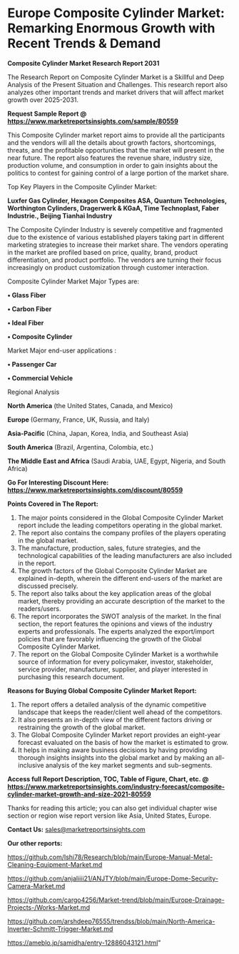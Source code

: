 # Europe Composite Cylinder Market: Remarking Enormous Growth with Recent Trends & Demand

<strong>Composite Cylinder Market Research Report 2031</strong>

The Research Report on Composite Cylinder Market is a Skillful and Deep Analysis of the Present Situation and Challenges. This research report also analyzes other important trends and market drivers that will affect market growth over 2025-2031.

<strong>Request Sample Report @ <a href=https://www.marketreportsinsights.com/sample/80559>https://www.marketreportsinsights.com/sample/80559</a></strong>

This Composite Cylinder market report aims to provide all the participants and the vendors will all the details about growth factors, shortcomings, threats, and the profitable opportunities that the market will present in the near future. The report also features the revenue share, industry size, production volume, and consumption in order to gain insights about the politics to contest for gaining control of a large portion of the market share.

Top Key Players in the Composite Cylinder Market:

<strong>Luxfer Gas Cylinder, Hexagon Composites ASA, Quantum Technologies, Worthington Cylinders, Dragerwerk & KGaA, Time Technoplast, Faber Industrie., Beijing Tianhai Industry</strong>

The Composite Cylinder Industry is severely competitive and fragmented due to the existence of various established players taking part in different marketing strategies to increase their market share. The vendors operating in the market are profiled based on price, quality, brand, product differentiation, and product portfolio. The vendors are turning their focus increasingly on product customization through customer interaction.

Composite Cylinder Market Major Types are:

<strong>• Glass Fiber

• Carbon Fiber

• Ideal Fiber

• Composite Cylinder</strong>

Market Major end-user applications :

<strong>• Passenger Car

• Commercial Vehicle</strong>

Regional Analysis

</u><strong><b>North America</b></strong> (the United States, Canada, and Mexico)

<strong><b>Europe </b></strong>(Germany, France, UK, Russia, and Italy)

<strong><b>Asia-Pacific</b></strong> (China, Japan, Korea, India, and Southeast Asia)

<strong><b>South America</b></strong> (Brazil, Argentina, Colombia, etc.)

<strong><b>The Middle East and Africa</b></strong> (Saudi Arabia, UAE, Egypt, Nigeria, and South Africa)

<strong>Go For Interesting Discount Here: <a href=https://www.marketreportsinsights.com/discount/80559>https://www.marketreportsinsights.com/discount/80559</a></strong>

<strong>Points Covered in The Report:</strong>
<ol>
  <li>The major points considered in the Global Composite Cylinder Market report include the leading competitors operating in the global market.</li>
  <li>The report also contains the company profiles of the players operating in the global market.</li>
  <li>The manufacture, production, sales, future strategies, and the technological capabilities of the leading manufacturers are also included in the report.</li>
  <li>The growth factors of the Global Composite Cylinder Market are explained in-depth, wherein the different end-users of the market are discussed precisely.</li>
  <li>The report also talks about the key application areas of the global market, thereby providing an accurate description of the market to the readers/users.</li>
  <li>The report incorporates the SWOT analysis of the market. In the final section, the report features the opinions and views of the industry experts and professionals. The experts analyzed the export/import policies that are favorably influencing the growth of the Global Composite Cylinder Market.</li>
  <li>The report on the Global Composite Cylinder Market is a worthwhile source of information for every policymaker, investor, stakeholder, service provider, manufacturer, supplier, and player interested in purchasing this research document.</li>
</ol>
<strong>Reasons for Buying Global Composite Cylinder Market Report:</strong>

<ol>
  <li>The report offers a detailed analysis of the dynamic competitive landscape that keeps the reader/client well ahead of the competitors.</li>
  <li>It also presents an in-depth view of the different factors driving or restraining the growth of the global market.</li>
  <li>The Global Composite Cylinder Market report provides an eight-year forecast evaluated on the basis of how the market is estimated to grow.</li>
  <li>It helps in making aware business decisions by having providing thorough insights insights into the global market and by making an all-inclusive analysis of the key market segments and sub-segments.</li>
</ol>
<strong>Access full Report Description, TOC, Table of Figure, Chart, etc. @ <a href=https://www.marketreportsinsights.com/industry-forecast/composite-cylinder-market-growth-and-size-2021-80559>https://www.marketreportsinsights.com/industry-forecast/composite-cylinder-market-growth-and-size-2021-80559</a></strong>


Thanks for reading this article; you can also get individual chapter wise section or region wise report version like Asia, United States, Europe.

<strong>Contact Us:</strong>
sales@marketreportsinsights.com

<strong>Our other reports:</strong>

<a href=https://github.com/Ishi78/Research/blob/main/Europe-Manual-Metal-Cleaning-Equipment-Market.md>https://github.com/Ishi78/Research/blob/main/Europe-Manual-Metal-Cleaning-Equipment-Market.md</a>

<a href=https://github.com/anjaliiii21/ANJTY/blob/main/Europe-Dome-Security-Camera-Market.md>https://github.com/anjaliiii21/ANJTY/blob/main/Europe-Dome-Security-Camera-Market.md</a>

<a href=https://github.com/cargo4256/Market-trend/blob/main/Europe-Drainage-Projects-/Works-Market.md>https://github.com/cargo4256/Market-trend/blob/main/Europe-Drainage-Projects-/Works-Market.md</a>

<a href=https://github.com/arshdeep76555/trendss/blob/main/North-America-Inverter-Schmitt-Trigger-Market.md>https://github.com/arshdeep76555/trendss/blob/main/North-America-Inverter-Schmitt-Trigger-Market.md</a>

<a href=https://ameblo.jp/samidha/entry-12886043121.html>https://ameblo.jp/samidha/entry-12886043121.html</a>"
